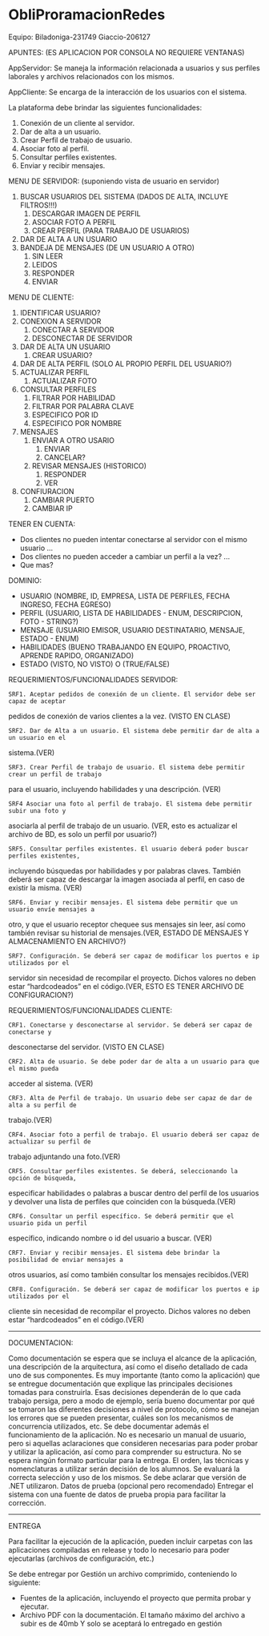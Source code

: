 # ObliProramacionRedes

Equipo:
Biladoniga-231749
Giaccio-206127

APUNTES: (ES APLICACION POR CONSOLA NO REQUIERE VENTANAS)

AppServidor:
Se maneja la información relacionada a usuarios y sus perfiles laborales y archivos relacionados con los mismos.

AppCliente:
Se encarga de la interacción de los usuarios con el sistema.

La plataforma debe brindar las siguientes funcionalidades:
1. Conexión de un cliente al servidor.
2. Dar de alta a un usuario.
3. Crear Perfil de trabajo de usuario.
4. Asociar foto al perfil.
5. Consultar perfiles existentes.
6. Enviar y recibir mensajes.

MENU DE SERVIDOR: (suponiendo vista de usuario en servidor)

1. BUSCAR USUARIOS DEL SISTEMA (DADOS DE ALTA, INCLUYE FILTROS!!!)
    1. DESCARGAR IMAGEN DE PERFIL
    2. ASOCIAR FOTO A PERFIL
    3. CREAR PERFIL (PARA TRABAJO DE USUARIOS)
2. DAR DE ALTA A UN USUARIO
3. BANDEJA DE MENSAJES (DE UN USUARIO A OTRO)
    1. SIN LEER
    2. LEIDOS
    3. RESPONDER 
    4. ENVIAR
    
MENU DE CLIENTE:
1. IDENTIFICAR USUARIO?
2. CONEXION A SERVIDOR
    1. CONECTAR A SERVIDOR 
    2. DESCONECTAR DE SERVIDOR
3. DAR DE ALTA UN USUARIO 
    1. CREAR USUARIO?
4. DAR DE ALTA PERFIL (SOLO AL PROPIO PERFIL DEL USUARIO?) 
5. ACTUALIZAR PERFIL
    1. ACTUALIZAR FOTO
6. CONSULTAR PERFILES
    1. FILTRAR POR HABILIDAD
    2. FILTRAR POR PALABRA CLAVE
    3. ESPECIFICO POR ID
    4. ESPECIFICO POR NOMBRE
7. MENSAJES
    1. ENVIAR A OTRO USARIO
        1. ENVIAR
        2. CANCELAR?
    2. REVISAR MENSAJES (HISTORICO)
        1. RESPONDER
        2. VER
8. CONFIURACION
    1. CAMBIAR PUERTO
    2. CAMBIAR IP

TENER EN CUENTA:
- Dos clientes no pueden intentar conectarse al servidor con el mismo usuario ...
- Dos clientes no pueden acceder a cambiar un perfil a la vez? ...
- Que mas?

DOMINIO: 
- USUARIO (NOMBRE, ID, EMPRESA, LISTA DE PERFILES, FECHA INGRESO, FECHA EGRESO)
- PERFIL (USUARIO, LISTA DE HABILIDADES - ENUM, DESCRIPCION, FOTO - STRING?)
- MENSAJE (USUARIO EMISOR, USUARIO DESTINATARIO, MENSAJE, ESTADO - ENUM)
- HABILIDADES (BUENO TRABAJANDO EN EQUIPO, PROACTIVO, APRENDE RAPIDO, ORGANIZADO)
- ESTADO (VISTO, NO VISTO) O (TRUE/FALSE)

REQUERIMIENTOS/FUNCIONALIDADES SERVIDOR:

    SRF1. Aceptar pedidos de conexión de un cliente. El servidor debe ser capaz de aceptar
pedidos de conexión de varios clientes a la vez. (VISTO EN CLASE)

    SRF2. Dar de Alta a un usuario. El sistema debe permitir dar de alta a un usuario en el
sistema.(VER)

    SRF3. Crear Perfil de trabajo de usuario. El sistema debe permitir crear un perfil de trabajo
para el usuario, incluyendo habilidades y una descripción. (VER)

    SRF4 Asociar una foto al perfil de trabajo. El sistema debe permitir subir una foto y
asociarla al perfil de trabajo de un usuario. (VER, esto es actualizar el archivo de BD, es solo un perfil por usuario?) 

    SRF5. Consultar perfiles existentes. El usuario deberá poder buscar perfiles existentes,
incluyendo búsquedas por habilidades y por palabras claves. También deberá ser capaz de
descargar la imagen asociada al perfil, en caso de existir la misma. (VER)

    SRF6. Enviar y recibir mensajes. El sistema debe permitir que un usuario envíe mensajes a
otro, y que el usuario receptor chequee sus mensajes sin leer, así como también revisar su
historial de mensajes.(VER, ESTADO DE MENSAJES Y ALMACENAMIENTO EN ARCHIVO?)

    SRF7. Configuración. Se deberá ser capaz de modificar los puertos e ip utilizados por el
servidor sin necesidad de recompilar el proyecto. Dichos valores no deben estar
“hardcodeados” en el código.(VER, ESTO ES TENER ARCHIVO DE CONFIGURACION?)

REQUERIMIENTOS/FUNCIONALIDADES CLIENTE:

    CRF1. Conectarse y desconectarse al servidor. Se deberá ser capaz de conectarse y
desconectarse del servidor. (VISTO EN CLASE)

    CRF2. Alta de usuario. Se debe poder dar de alta a un usuario para que el mismo pueda
acceder al sistema. (VER)

    CRF3. Alta de Perfil de trabajo. Un usuario debe ser capaz de dar de alta a su perfil de
trabajo.(VER)

    CRF4. Asociar foto a perfil de trabajo. El usuario deberá ser capaz de actualizar su perfil de
trabajo adjuntando una foto.(VER)

    CRF5. Consultar perfiles existentes. Se deberá, seleccionando la opción de búsqueda,
especificar habilidades o palabras a buscar dentro del perfil de los usuarios y devolver una
lista de perfiles que coinciden con la búsqueda.(VER)

    CRF6. Consultar un perfil específico. Se deberá permitir que el usuario pida un perfil
específico, indicando nombre o id del usuario a buscar. (VER)

    CRF7. Enviar y recibir mensajes. El sistema debe brindar la posibilidad de enviar mensajes a
otros usuarios, así como también consultar los mensajes recibidos.(VER)

    CRF8. Configuración. Se deberá ser capaz de modificar los puertos e ip utilizados por el
cliente sin necesidad de recompilar el proyecto. Dichos valores no deben estar
“hardcodeados” en el código.(VER)




------------------------------------------------------------------------------------------------------

DOCUMENTACION: 

Como documentación se espera que se incluya el alcance de la aplicación, una descripción de la
arquitectura, así como el diseño detallado de cada uno de sus componentes.
Es muy importante (tanto como la aplicación) que se entregue documentación que explique las principales
decisiones tomadas para construirla. Esas decisiones dependerán de lo que cada trabajo persiga, pero a
modo de ejemplo, sería bueno documentar por qué se tomaron las diferentes decisiones a nivel de
protocolo, cómo se manejan los errores que se pueden presentar, cuáles son los mecanismos de
concurrencia utilizados, etc.
Se debe documentar además el funcionamiento de la aplicación. No es necesario un manual de usuario,
pero si aquellas aclaraciones que consideren necesarias para poder probar y utilizar la aplicación, así como para comprender su estructura.
No se espera ningún formato particular para la entrega. El orden, las técnicas y nomenclaturas a utilizar serán decisión de los alumnos. Se evaluará la correcta selección y uso de los mismos.
Se debe aclarar que versión de .NET utilizaron.
Datos de prueba (opcional pero recomendado)
Entregar el sistema con una fuente de datos de prueba propia para facilitar la corrección.

------------------------------------------------------------------------------------------------------
ENTREGA 

Para facilitar la ejecución de la aplicación, pueden incluir carpetas con las aplicaciones compiladas en release y todo lo necesario para poder ejecutarlas (archivos de configuración, etc.)

Se debe entregar por Gestión un archivo comprimido, conteniendo lo siguiente:
- Fuentes de la aplicación, incluyendo el proyecto que permita probar y ejecutar.
- Archivo PDF con la documentación.
El tamaño máximo del archivo a subir es de 40mb Y solo se aceptará lo entregado en gestión